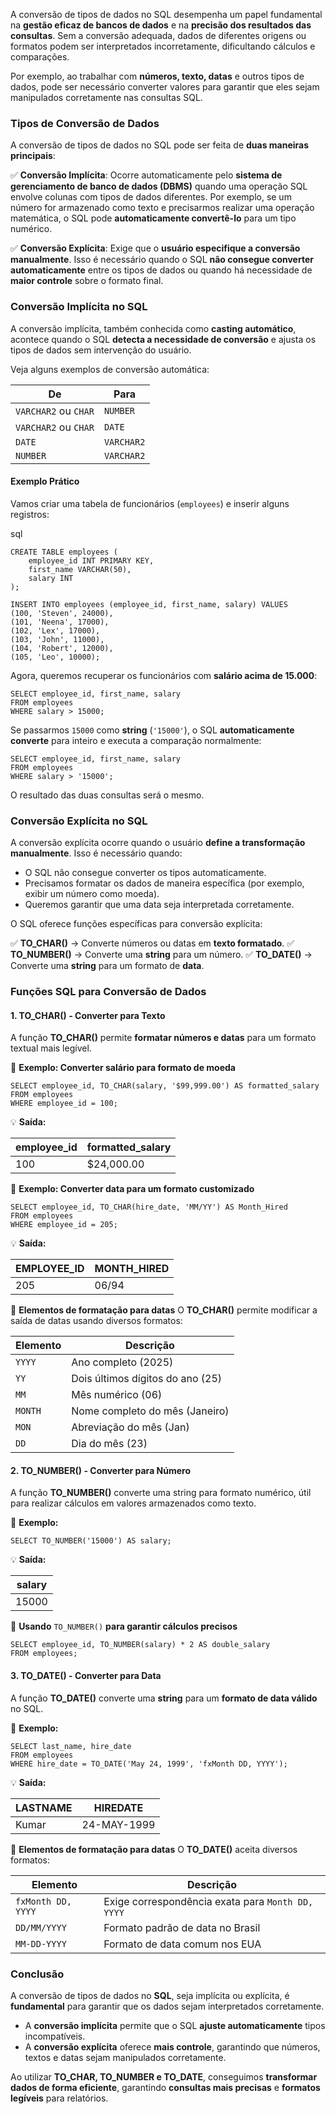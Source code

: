 A conversão de tipos de dados no SQL desempenha um papel fundamental na **gestão eficaz de bancos de dados** e na **precisão dos resultados das consultas**. Sem a conversão adequada, dados de diferentes origens ou formatos podem ser interpretados incorretamente, dificultando cálculos e comparações.

Por exemplo, ao trabalhar com **números, texto, datas** e outros tipos de dados, pode ser necessário converter valores para garantir que eles sejam manipulados corretamente nas consultas SQL.

### **Tipos de Conversão de Dados**

A conversão de tipos de dados no SQL pode ser feita de **duas maneiras principais**:

✅ **Conversão Implícita**: Ocorre automaticamente pelo **sistema de gerenciamento de banco de dados (DBMS)** quando uma operação SQL envolve colunas com tipos de dados diferentes. Por exemplo, se um número for armazenado como texto e precisarmos realizar uma operação matemática, o SQL pode **automaticamente convertê-lo** para um tipo numérico.

✅ **Conversão Explícita**: Exige que o **usuário especifique a conversão manualmente**. Isso é necessário quando o SQL **não consegue converter automaticamente** entre os tipos de dados ou quando há necessidade de **maior controle** sobre o formato final.

### **Conversão Implícita no SQL**

A conversão implícita, também conhecida como **casting automático**, acontece quando o SQL **detecta a necessidade de conversão** e ajusta os tipos de dados sem intervenção do usuário.

Veja alguns exemplos de conversão automática:

|De|Para|
|---|---|
|`VARCHAR2` ou `CHAR`|`NUMBER`|
|`VARCHAR2` ou `CHAR`|`DATE`|
|`DATE`|`VARCHAR2`|
|`NUMBER`|`VARCHAR2`|

#### **Exemplo Prático**

Vamos criar uma tabela de funcionários (`employees`) e inserir alguns registros:

sql

```
CREATE TABLE employees (
    employee_id INT PRIMARY KEY,
    first_name VARCHAR(50),
    salary INT
);

INSERT INTO employees (employee_id, first_name, salary) VALUES
(100, 'Steven', 24000),
(101, 'Neena', 17000),
(102, 'Lex', 17000),
(103, 'John', 11000),
(104, 'Robert', 12000),
(105, 'Leo', 10000);
```

Agora, queremos recuperar os funcionários com **salário acima de 15.000**:

```
SELECT employee_id, first_name, salary
FROM employees
WHERE salary > 15000;
```

Se passarmos `15000` como **string** (`'15000'`), o SQL **automaticamente converte** para inteiro e executa a comparação normalmente:

```
SELECT employee_id, first_name, salary
FROM employees
WHERE salary > '15000';
```

O resultado das duas consultas será o mesmo.

### **Conversão Explícita no SQL**

A conversão explícita ocorre quando o usuário **define a transformação manualmente**. Isso é necessário quando:
- O SQL não consegue converter os tipos automaticamente.
- Precisamos formatar os dados de maneira específica (por exemplo, exibir um número como moeda).
- Queremos garantir que uma data seja interpretada corretamente.

O SQL oferece funções específicas para conversão explícita:

✅ **TO_CHAR()** → Converte números ou datas em **texto formatado**. 
✅ **TO_NUMBER()** → Converte uma **string** para um número. 
✅ **TO_DATE()** → Converte uma **string** para um formato de **data**.

### **Funções SQL para Conversão de Dados**

#### **1. TO_CHAR() - Converter para Texto**

A função **TO_CHAR()** permite **formatar números e datas** para um formato textual mais legível.

📌 **Exemplo: Converter salário para formato de moeda**

```
SELECT employee_id, TO_CHAR(salary, '$99,999.00') AS formatted_salary
FROM employees
WHERE employee_id = 100;
```

💡 **Saída:**

|employee_id|formatted_salary|
|---|---|
|100|$24,000.00|

📌 **Exemplo: Converter data para um formato customizado**

```
SELECT employee_id, TO_CHAR(hire_date, 'MM/YY') AS Month_Hired
FROM employees
WHERE employee_id = 205;
```

💡 **Saída:**

|EMPLOYEE_ID|MONTH_HIRED|
|---|---|
|205|06/94|

📌 **Elementos de formatação para datas** O **TO_CHAR()** permite modificar a saída de datas usando diversos formatos:

|Elemento|Descrição|
|---|---|
|`YYYY`|Ano completo (2025)|
|`YY`|Dois últimos dígitos do ano (25)|
|`MM`|Mês numérico (06)|
|`MONTH`|Nome completo do mês (Janeiro)|
|`MON`|Abreviação do mês (Jan)|
|`DD`|Dia do mês (23)|

#### **2. TO_NUMBER() - Converter para Número**

A função **TO_NUMBER()** converte uma string para formato numérico, útil para realizar cálculos em valores armazenados como texto.

📌 **Exemplo:**

```
SELECT TO_NUMBER('15000') AS salary;
```

💡 **Saída:**

|salary|
|---|
|15000|

📌 **Usando** `TO_NUMBER()` **para garantir cálculos precisos**

```
SELECT employee_id, TO_NUMBER(salary) * 2 AS double_salary
FROM employees;
```

#### **3. TO_DATE() - Converter para Data**

A função **TO_DATE()** converte uma **string** para um **formato de data válido** no SQL.

📌 **Exemplo:**

```
SELECT last_name, hire_date
FROM employees
WHERE hire_date = TO_DATE('May 24, 1999', 'fxMonth DD, YYYY');
```

💡 **Saída:**

|LASTNAME|HIREDATE|
|---|---|
|Kumar|24-MAY-1999|

📌 **Elementos de formatação para datas** O **TO_DATE()** aceita diversos formatos:

|Elemento|Descrição|
|---|---|
|`fxMonth DD, YYYY`|Exige correspondência exata para `Month DD, YYYY`|
|`DD/MM/YYYY`|Formato padrão de data no Brasil|
|`MM-DD-YYYY`|Formato de data comum nos EUA|

### **Conclusão**

A conversão de tipos de dados no **SQL**, seja implícita ou explícita, é **fundamental** para garantir que os dados sejam interpretados corretamente.
- A **conversão implícita** permite que o SQL **ajuste automaticamente** tipos incompatíveis.
- A **conversão explícita** oferece **mais controle**, garantindo que números, textos e datas sejam manipulados corretamente.

Ao utilizar **TO_CHAR, TO_NUMBER e TO_DATE**, conseguimos **transformar dados de forma eficiente**, garantindo **consultas mais precisas** e **formatos legíveis** para relatórios.